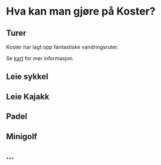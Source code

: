 # Hva kan man gjøre på Koster?

## Turer

Koster har lagt opp fantastiske vandringsruter.

Se [kart](/om_koster#maps) for mer informasjon.

## Leie sykkel

## Leie Kajakk

## Padel

## Minigolf

## ...